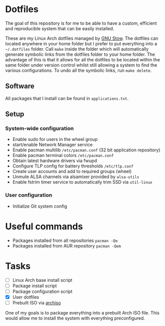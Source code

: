 # Dotfiles

The goal of this repository is for me to be able to have a custom, efficient and
reproducible system that can be easily installed.

These are my Linux Arch dotfiles managed by [GNU
Stow](https://www.gnu.org/software/stow/). The dotfiles can located anywhere in
your home folder but I prefer to put everything into a ``~/.dotfiles``
folder. Call ``make`` inside the folder which will automatically generate
symbolic links from the dotfiles folder to your home folder. The advantage of
this is that it allows for all the dotfiles to be located within the same folder
under version control whilst still allowing a system to find the various
configurations. To undo all the symbolic links, run ``make delete``.

## Software
All packages that I install can be found in ``applications.txt``.

## Setup

### System-wide configuration
- Enable sudo for users in the wheel group
- start/enable Network Manager service
- Enable pacman multilib ``/etc/pacman.conf`` (32 bit application repository)
- Enable pacman terminal colors ``/etc/pacman.conf``
- Obtain latest hardware drivers via fwupd
- Configure TLP config for battery thresholds ``/etc/tlp.conf``
- Create user accounts and add to required groups (wheel)
- Unmute ALSA channels via alsamixer provided by ``alsa-utils``
- Enable fstrim timer service to automatically trim SSD via ``util-linux``

### User configuration
- Initialize Git system config

# Useful commands

- Packages installed from all repositories ``pacman -Qe``
- Packages installed from AUR repository ``pacman -Qem``

# Tasks
- [ ] Linux Arch base install script
- [ ] Package install script
- [ ] Package configuration script
- [X] User dotfiles
- [ ] Prebuilt ISO via [archiso](https://wiki.archlinux.org/title/Archiso)

One of my goals is to package everything into a prebuilt Arch ISO
file. This would allow me to install the system with everything preconfigured.


